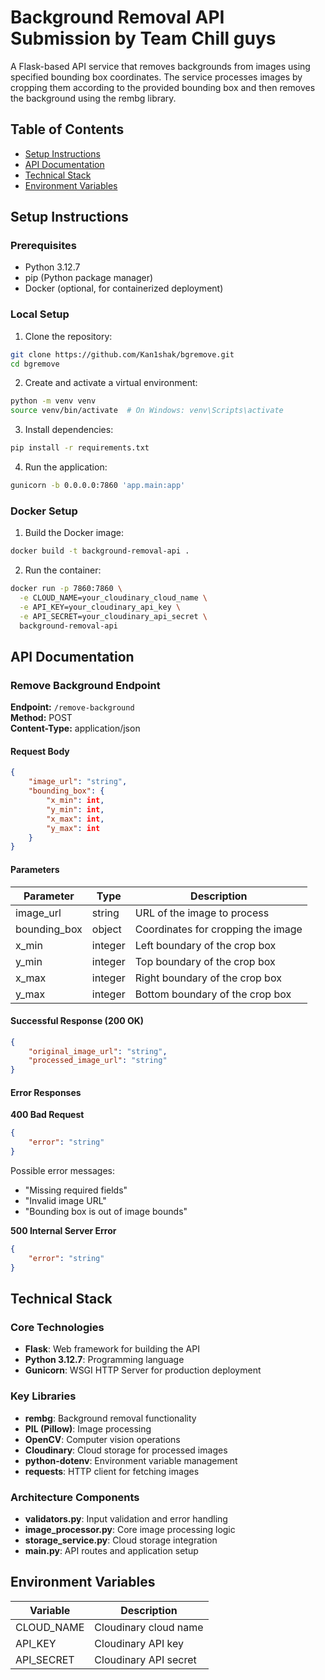<!--
---
title: Bgremove
emoji: 🐠
colorFrom: blue
colorTo: indigo
sdk: docker
pinned: false
license: mit
short_description: Background removal API in Flash
---
-->


# Background Removal API Submission by Team Chill guys

A Flask-based API service that removes backgrounds from images using specified bounding box coordinates. The service processes images by cropping them according to the provided bounding box and then removes the background using the rembg library.

## Table of Contents
- [Setup Instructions](#setup-instructions)
- [API Documentation](#api-documentation)
- [Technical Stack](#technical-stack)
- [Environment Variables](#environment-variables)

## Setup Instructions

### Prerequisites
- Python 3.12.7
- pip (Python package manager)
- Docker (optional, for containerized deployment)

### Local Setup

1. Clone the repository:
```bash
git clone https://github.com/Kan1shak/bgremove.git
cd bgremove
```

2. Create and activate a virtual environment:
```bash
python -m venv venv
source venv/bin/activate  # On Windows: venv\Scripts\activate
```

3. Install dependencies:
```bash
pip install -r requirements.txt
```

4. Run the application:
```bash
gunicorn -b 0.0.0.0:7860 'app.main:app'
```

### Docker Setup

1. Build the Docker image:
```bash
docker build -t background-removal-api .
```

2. Run the container:
```bash
docker run -p 7860:7860 \
  -e CLOUD_NAME=your_cloudinary_cloud_name \
  -e API_KEY=your_cloudinary_api_key \
  -e API_SECRET=your_cloudinary_api_secret \
  background-removal-api
```

## API Documentation

### Remove Background Endpoint

**Endpoint:** `/remove-background`  
**Method:** POST  
**Content-Type:** application/json

#### Request Body

```json
{
    "image_url": "string",
    "bounding_box": {
        "x_min": int,
        "y_min": int,
        "x_max": int,
        "y_max": int
    }
}
```

#### Parameters

| Parameter | Type | Description |
|-----------|------|-------------|
| image_url | string | URL of the image to process |
| bounding_box | object | Coordinates for cropping the image |
| x_min | integer | Left boundary of the crop box |
| y_min | integer | Top boundary of the crop box |
| x_max | integer | Right boundary of the crop box |
| y_max | integer | Bottom boundary of the crop box |

#### Successful Response (200 OK)

```json
{
    "original_image_url": "string",
    "processed_image_url": "string"
}
```

#### Error Responses

**400 Bad Request**
```json
{
    "error": "string"
}
```

Possible error messages:
- "Missing required fields"
- "Invalid image URL"
- "Bounding box is out of image bounds"

**500 Internal Server Error**
```json
{
    "error": "string"
}
```

## Technical Stack

### Core Technologies
- **Flask**: Web framework for building the API
- **Python 3.12.7**: Programming language
- **Gunicorn**: WSGI HTTP Server for production deployment

### Key Libraries
- **rembg**: Background removal functionality
- **PIL (Pillow)**: Image processing
- **OpenCV**: Computer vision operations
- **Cloudinary**: Cloud storage for processed images
- **python-dotenv**: Environment variable management
- **requests**: HTTP client for fetching images

### Architecture Components
- **validators.py**: Input validation and error handling
- **image_processor.py**: Core image processing logic
- **storage_service.py**: Cloud storage integration
- **main.py**: API routes and application setup

## Environment Variables

| Variable | Description |
|----------|-------------|
| CLOUD_NAME | Cloudinary cloud name |
| API_KEY | Cloudinary API key |
| API_SECRET | Cloudinary API secret |